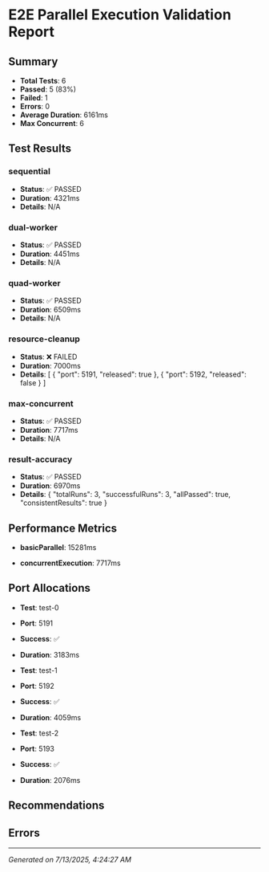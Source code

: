 # E2E Parallel Execution Validation Report

## Summary
- **Total Tests**: 6
- **Passed**: 5 (83%)
- **Failed**: 1
- **Errors**: 0
- **Average Duration**: 6161ms
- **Max Concurrent**: 6

## Test Results


### sequential
- **Status**: ✅ PASSED
- **Duration**: 4321ms
- **Details**: N/A

### dual-worker
- **Status**: ✅ PASSED
- **Duration**: 4451ms
- **Details**: N/A

### quad-worker
- **Status**: ✅ PASSED
- **Duration**: 6509ms
- **Details**: N/A

### resource-cleanup
- **Status**: ❌ FAILED
- **Duration**: 7000ms
- **Details**: [
  {
    "port": 5191,
    "released": true
  },
  {
    "port": 5192,
    "released": false
  }
]

### max-concurrent
- **Status**: ✅ PASSED
- **Duration**: 7717ms
- **Details**: N/A

### result-accuracy
- **Status**: ✅ PASSED
- **Duration**: 6970ms
- **Details**: {
  "totalRuns": 3,
  "successfulRuns": 3,
  "allPassed": true,
  "consistentResults": true
}


## Performance Metrics


- **basicParallel**: 15281ms

- **concurrentExecution**: 7717ms


## Port Allocations


- **Test**: test-0
- **Port**: 5191
- **Success**: ✅
- **Duration**: 3183ms

- **Test**: test-1
- **Port**: 5192
- **Success**: ✅
- **Duration**: 4059ms

- **Test**: test-2
- **Port**: 5193
- **Success**: ✅
- **Duration**: 2076ms


## Recommendations



## Errors



---
*Generated on 7/13/2025, 4:24:27 AM*
